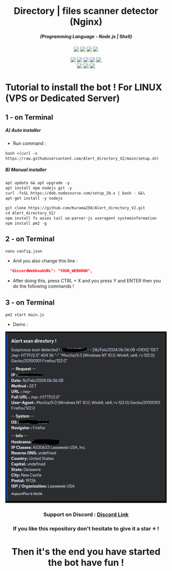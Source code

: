 <h1 align="center">Directory | files scanner detector (Nginx)</h1>
<em><h5 align="center">(Programming Language - Node.js | Shell)</h5></em>

<p align="center">
  <img src="https://img.shields.io/github/stars/Kurama250/Alert_directory_V2">
  <img src="https://img.shields.io/github/license/Kurama250/Alert_directory_V2">
  <img src="https://img.shields.io/github/repo-size/Kurama250/Alert_directory_V2">
  <img src="https://img.shields.io/badge/stability-stable-green">
</p>

<p align="center">
  <img src="https://img.shields.io/badge/nginx-v1.18.0-brightgreen">
  <img src="https://img.shields.io/npm/v/module-name">
  <img src="https://img.shields.io/npm/v/fs?label=fs">
  <img src="https://img.shields.io/npm/v/axios?label=axios">
  <img src="https://img.shields.io/npm/v/tail?label=tail"><br>
  <img src="https://img.shields.io/npm/v/ua-parser-js?label=ua-parser-js">
  <img src="https://img.shields.io/npm/v/useragent?label=useragent">
  <img src="https://img.shields.io/npm/v/systeminformation?label=systeminformation">
</p>

# Tutorial to install the bot ! For LINUX (VPS or Dedicated Server)

## 1 - on Terminal

<h5>A) Auto installer</h5>

- Run command :

```shell script
bash <(curl -s https://raw.githubusercontent.com/Alert_directory_V2/main/setup.sh)
```
<h5>B) Manual installer</h5>

```shell script
apt update && apt upgrade -y
apt install npm nodejs git -y
curl -fsSL https://deb.nodesource.com/setup_20.x | bash - &&\
apt-get install -y nodejs
```

```shell script
git clone https://github.com/Kurama250/Alert_directory_V2.git
cd Alert_directory_V2/
npm install fs axios tail ua-parser-js useragent systeminformation
npm install pm2 -g
```
## 2 - on Terminal

```shell script
nano config.json
```

- And you also change this line :

```json
  "discordWebhookURL": "YOUR_WEBHOOK",
```

- After doing this, press CTRL + X and you press Y and ENTER then you do the following commands !

## 3 - on Terminal

```shell script
pm2 start main.js
```
- Demo : 

![alt text](https://github.com/Kurama250/Alert_directory_V2/blob/main/alert.png?raw=true)

<h3 align="center"><strong>Support on Discord :</strong> <a href="https://discord.gg/6aebQGdDxB">Discord Link</a></3>
<h3 align="center">If you like this repository don't hesitate to give it a star ⭐ !</h3>
<h1 align="center">Then it's the end you have started the bot have fun !</h1>
